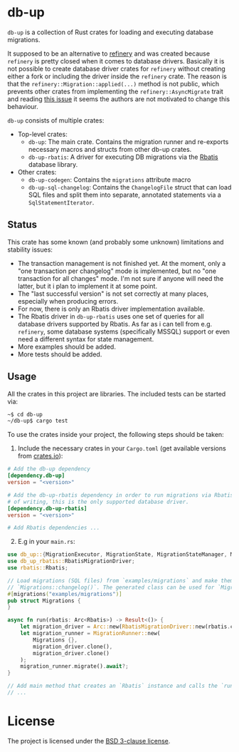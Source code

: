 # db-up

`db-up` is a collection of Rust crates for loading and executing database
migrations. 

It supposed to be an alternative to [refinery](https://github.com/rust-db/refinery)
and was created because `refinery` is pretty closed when it comes to database drivers. Basically
it is not possible to create database driver crates for `refinery` without creating either a
fork or including the driver inside the `refinery` crate. The reason is that the
`refinery::Migration::applied(...)` method is not public, which prevents other crates from implementing
the `refinery::AsyncMigrate` trait and reading [this issue](https://github.com/rust-db/refinery/issues/248)
it seems the authors are not motivated to change this behaviour.

`db-up` consists of multiple crates:
  * Top-level crates:
    * `db-up`: The main crate. Contains the migration runner and re-exports necessary
      macros and structs from other db-up crates. 
    * `db-up-rbatis`: A driver for executing DB migrations via the 
      [Rbatis](https://github.com/rbatis/rbatis) database library.
  * Other crates:
    * `db-up-codegen`: Contains the `migrations` attribute macro 
    * `db-up-sql-changelog`: Contains the `ChangelogFile` struct that can load
      SQL files and split them into separate, annotated statements 
      via a `SqlStatementIterator`.

## Status

This crate has some known (and probably some unknown) limitations and stability issues:

  * The transaction management is not finished yet. At the moment, only a
    "one transaction per changelog" mode is implemented, but no "one transaction for all changes"
    mode. I'm not sure if anyone will need the latter, but it i plan to implement it at some point.
  * The "last successful version" is not set correctly at many places, especially when producing
    errors.
  * For now, there is only an Rbatis driver implementation available.
  * The Rbatis driver in `db-up-rbatis` uses one set of queries for all database drivers supported
    by Rbatis. As far as i can tell from e.g. `refinery`, some database systems (specifically MSSQL)
    support or even need a different syntax for state management.
  * More examples should be added.
  * More tests should be added.

## Usage

All the crates in this project are libraries. The included tests can be started via:

```sh
~$ cd db-up
~/db-up$ cargo test
```

To use the crates inside your project, the following steps should be taken:

 1. Include the necessary crates in your `Cargo.toml` (get available versions 
    from [crates.io](https://crates.io/crates/db-up)):
```toml
# Add the db-up dependency
[dependency.db-up]
version = "<version>"

# Add the db-up-rbatis dependency in order to run migrations via Rbatis. At the time
# of writing, this is the only supported database driver.
[dependency.db-up-rbatis]
version = "<version>"

# Add Rbatis dependencies ...
```
 2. E.g in your `main.rs`:
```rust
use db_up::{MigrationExecutor, MigrationState, MigrationStateManager, MigrationStore, migrations, MigrationRunner};
use db_up_rbatis::RbatisMigrationDriver;
use rbatis::Rbatis;

// Load migrations (SQL files) from `examples/migrations` and make them available via
// `Migrations::changelog()`. The generated class can be used for `MigrationRunner::migrate(...)`.
#[migrations("examples/migrations")]
pub struct Migrations {
}

async fn run(rbatis: Arc<Rbatis>) -> Result<()> {
    let migration_driver = Arc::new(RbatisMigrationDriver::new(rbatis.clone(), None));
    let migration_runner = MigrationRunner::new(
        Migrations {},
        migration_driver.clone(),
        migration_driver.clone()
    );
    migration_runner.migrate().await?;
}

// Add main method that creates an `Rbatis` instance and calls the `run(...)` method.
// ...

```

# License

The project is licensed under the [BSD 3-clause license](LICENSE.txt).